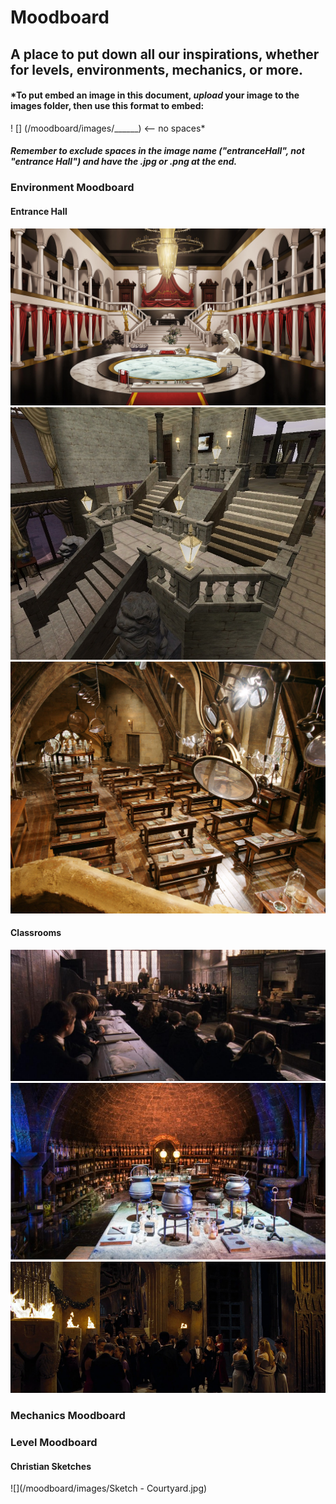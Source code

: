 # Moodboard
## A place to put down all our inspirations, whether for levels, environments, mechanics, or more.

#### *To put embed an image in this document, _upload_ your image to the images folder, then use this format to embed:
! [] (/moodboard/images/______)   <-- no spaces*
#### *Remember to exclude spaces in the image name ("entranceHall", not "entrance Hall") and have the .jpg or .png at the end.*

### Environment Moodboard


#### Entrance Hall

![](/moodboard/images/entrancehall.jpg)
![](/moodboard/images/entrancehall1.jpg)
![](/moodboard/images/Lecture_Classroom.jpg)

#### Classrooms

![](/moodboard/images/Charms_classroom.jpg)
![](/moodboard/images/potions_classroom.jpg)
![](/moodboard/images/entrancehall2.jpg)

### Mechanics Moodboard

### Level Moodboard

#### Christian Sketches

![](/moodboard/images/Sketch - Courtyard.jpg)
